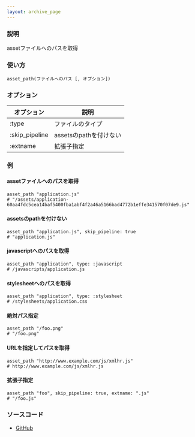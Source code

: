 ```yaml
---
layout: archive_page
---
```

### 説明
assetファイルへのパスを取得

### 使い方
    asset_path(ファイルへのパス [, オプション])

### オプション

オプション          | 説明
---------------|-----------------
:type          | ファイルのタイプ
:skip_pipeline | assetsのpathを付けない
:extname       | 拡張子指定

### 例
#### assetファイルへのパスを取得
    asset_path "application.js"
    # "/assets/application-60aa4fdc5cea14baf5400fba1abf4f2a46a5166bad4772b1effe341570f07de9.js"

#### assetsのpathを付けない
    asset_path "application.js", skip_pipeline: true
    # "application.js"

#### javascriptへのパスを取得
    asset_path "application", type: :javascript
    # /javascripts/application.js

#### stylesheetへのパスを取得
    asset_path "application", type: :stylesheet
    # /stylesheets/application.css

#### 絶対パス指定
    asset_path "/foo.png"
    # "/foo.png"

#### URLを指定してパスを取得
    asset_path "http://www.example.com/js/xmlhr.js"
    # http://www.example.com/js/xmlhr.js

#### 拡張子指定
    asset_path "foo", skip_pipeline: true, extname: ".js"
    # "/foo.js"

### ソースコード
* [GitHub](https://github.com/rails/rails/blob/ac30e389ecfa0e26e3d44c1eda8488ddf63b3ecc/actionview/lib/action_view/helpers/asset_url_helper.rb#L183)